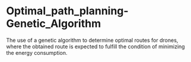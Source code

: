 # Optimal_path_planning-Genetic_Algorithm
The use of a genetic algorithm to determine optimal routes for drones, where the obtained route is expected to fulfill the condition of minimizing the energy consumption. 
